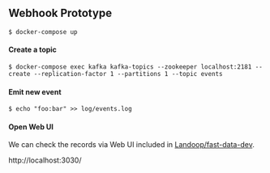 ## Webhook Prototype

```
$ docker-compose up
```

#### Create a topic

```
$ docker-compose exec kafka kafka-topics --zookeeper localhost:2181 --create --replication-factor 1 --partitions 1 --topic events
```

#### Emit new event

```
$ echo "foo:bar" >> log/events.log
```

#### Open Web UI

We can check the records via Web UI included in [Landoop/fast-data-dev](https://github.com/Landoop/fast-data-dev).

http://localhost:3030/
